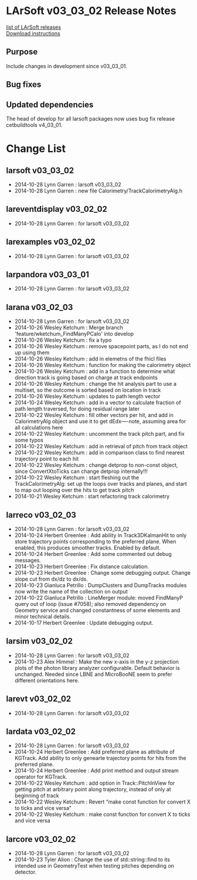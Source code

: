 # LArSoft v03_03_02 Release Notes



[list of LArSoft releases](LArSoft_release_list)  
[Download instructions](https://scisoft.fnal.gov/scisoft/projects/larsoft/v03_03_02/larsoft-v03_03_02.html)

## Purpose

Include changes in development since v03_03_01.

## Bug fixes

## Updated dependencies

The head of develop for all larsoft packages now uses bug fix release cetbuildtools v4_03_01.

# Change List

## larsoft v03_03_02

-   2014-10-28 Lynn Garren : larsoft v03_03_02
-   2014-10-28 Lynn Garren : new file Calorimetry/TrackCalorimetryAlg.h

## lareventdisplay v03_02_02

-   2014-10-28 Lynn Garren : for larsoft v03_03_02

## larexamples v03_02_02

-   2014-10-28 Lynn Garren : for larsoft v03_03_02

## larpandora v03_03_01

-   2014-10-28 Lynn Garren : for larsoft v03_03_02

## larana v03_02_03

-   2014-10-28 Lynn Garren : for larsoft v03_03_02
-   2014-10-26 Wesley Ketchum : Merge branch 'feature/wketchum_FindManyPCalo' into develop
-   2014-10-26 Wesley Ketchum : fix a typo
-   2014-10-26 Wesley Ketchum : remove spacepoint parts, as I do not end up using them
-   2014-10-26 Wesley Ketchum : add in elemetns of the fhicl files
-   2014-10-26 Wesley Ketchum : function for making the calorimetry object
-   2014-10-26 Wesley Ketchum : add in a function to determine what direction track is going based on charge at track endpoints
-   2014-10-26 Wesley Ketchum : change the hit analysis part to use a multiset, so the outcome is sorted based on location in track
-   2014-10-26 Wesley Ketchum : updates to path length vector
-   2014-10-24 Wesley Ketchum : add in a vector to calculate fraction of path length traversed, for doing residual range later
-   2014-10-22 Wesley Ketchum : fill other vectors per hit, and add in CalorimetryAlg object and use it to get dEdx—-note, assuming area for all calculations here
-   2014-10-22 Wesley Ketchum : uncomment the track pitch part, and fix some typos
-   2014-10-22 Wesley Ketchum : add in retrieval of pitch from track object
-   2014-10-22 Wesley Ketchum : add in comparison class to find nearest trajectory point to each hit
-   2014-10-22 Wesley Ketchum : change detprop to non-const object, since ConvertXtoTicks can change detprop internally!!!
-   2014-10-22 Wesley Ketchum : start fleshing out the TrackCalorimetryAlg: set up the loops over tracks and planes, and start to map out looping over the hits to get track pitch
-   2014-10-21 Wesley Ketchum : start refactoring track calorimetry

## larreco v03_02_03

-   2014-10-28 Lynn Garren : for larsoft v03_03_02
-   2014-10-24 Herbert Greenlee : Add ability in Track3DKalmanHit to only store trajectory points corresponding to the preferred plane. When enabled, this produces smoother tracks. Enabled by default.
-   2014-10-24 Herbert Greenlee : Add some commented out debug messages.
-   2014-10-23 Herbert Greenlee : Fix distance calculation.
-   2014-10-23 Herbert Greenlee : Change some debugging output. Change slope cut from dx/dz to dx/ds.
-   2014-10-23 Gianluca Petrillo : DumpClusters and DumpTracks modules now write the name of the collection on output
-   2014-10-22 Gianluca Petrillo : LineMerger module: moved FindManyP query out of loop (issue \#7058); also removed dependency on Geometry service and changed constantness of some elements and minor technical details.
-   2014-10-17 Herbert Greenlee : Update debugging output.

## larsim v03_02_02

-   2014-10-28 Lynn Garren : for larsoft v03_03_02
-   2014-10-23 Alex Himmel : Make the new x-axis in the y-z projection plots of the photon library analyzer configurable. Default behavior is unchanged. Needed since LBNE and MicroBooNE seem to prefer different orientations here.

## larevt v03_02_02

-   2014-10-28 Lynn Garren : for larsoft v03_03_02

## lardata v03_02_02

-   2014-10-28 Lynn Garren : for larsoft v03_03_02
-   2014-10-24 Herbert Greenlee : Add preferred plane as attribute of KGTrack. Add ability to only genearte trajectory points for hits from the preferred plane.
-   2014-10-24 Herbert Greenlee : Add print method and output stream operator for KGTrack.
-   2014-10-22 Wesley Ketchum : add option in Track::PitchInView for getting pitch at arbitrary point along trajectory, instead of only at beginning of track
-   2014-10-22 Wesley Ketchum : Revert “make const function for convert X to ticks and vice versa”
-   2014-10-22 Wesley Ketchum : make const function for convert X to ticks and vice versa

## larcore v03_02_02

-   2014-10-28 Lynn Garren : for larsoft v03_03_02
-   2014-10-23 Tyler Alion : Change the use of std::string::find to its intended use in GeometryTest when testing pitches depending on detector.
